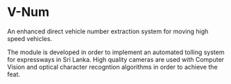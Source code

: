# V-Num

An enhanced direct vehicle number extraction system for moving high speed vehicles. 

The module is developed in order to implement an automated tolling system for expressways in Sri Lanka. High quality cameras are used with Computer Vision and optical character recogntion algorithms in order to achieve the feat.